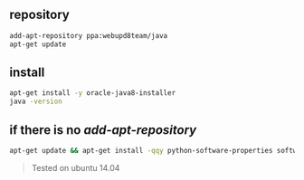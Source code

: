 ## repository

```bash
add-apt-repository ppa:webupd8team/java
apt-get update
```

## install

```bash
apt-get install -y oracle-java8-installer
java -version
```

## if there is no *add-apt-repository*

```bash
apt-get update && apt-get install -qqy python-software-properties software-properties-common
```

> Tested on ubuntu 14.04
